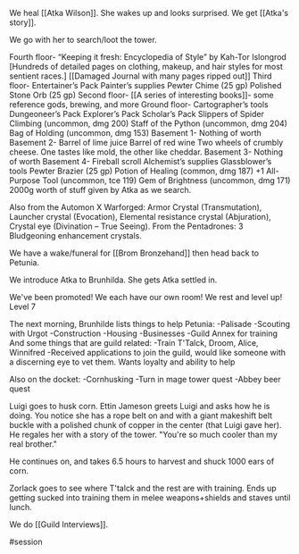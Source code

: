 We heal [[Atka Wilson]]. She wakes up and looks surprised. We get [[Atka's story]].

We go with her to search/loot the tower. 

Fourth floor-
	“Keeping it fresh: Encyclopedia of Style” by Kah-Tor Islongrod [Hundreds of detailed pages on clothing, makeup, and hair styles for most sentient races.]
	[[Damaged Journal with many pages ripped out]]
Third floor-
	Entertainer’s Pack
	Painter’s supplies
	Pewter Chime (25 gp)
	Polished Stone Orb (25 gp)
Second floor-
	[[A series of interesting books]]- some reference gods, brewing, and more
Ground floor- 
	Cartographer’s tools
	Dungeoneer’s Pack
	Explorer’s Pack
	Scholar’s Pack
	Slippers of Spider Climbing (uncommon, dmg 200)
	Staff of the Python (uncommon, dmg 204)
	Bag of Holding (uncommon, dmg 153)
Basement 1- 
	Nothing of worth
Basement 2-
	Barrel of lime juice
	Barrel of red wine
	Two wheels of crumbly cheese. One tastes like mold, the other like cheddar.
Basement 3-
	Nothing of worth
Basement 4-
	Fireball scroll
	Alchemist’s supplies
	Glassblower’s tools
	Pewter Brazier (25 gp)
	Potion of Healing (common, dmg 187)
	+1 All-Purpose Tool (uncommon, tce 119)
	Gem of Brightness (uncommon, dmg 171)
2000g worth of stuff given by Atka as we search.

Also from the Automon X Warforged: Armor Crystal (Transmutation), Launcher crystal (Evocation), Elemental resistance crystal (Abjuration), Crystal eye (Divination – True Seeing). From the Pentadrones: 3 Bludgeoning enhancement crystals.

We have a wake/funeral for [[Brom Bronzehand]] then head back to Petunia.

We introduce Atka to Brunhilda. She gets Atka settled in.

We've been promoted! We each have our own room! We rest and level up! Level 7

The next morning, Brunhilde lists things to help Petunia:
	-Palisade
	-Scouting with Urgot
	-Construction
		-Housing
		-Businesses
		-Guild Annex for training
And some things that are guild related:
	-Train T'Talck, Droom, Alice, Winnifred
	-Received applications to join the guild, would like someone with a discerning eye to vet them.
		Wants loyalty and ability to help

Also on the docket:
	-Cornhusking
	-Turn in mage tower quest
	-Abbey beer quest

Luigi goes to husk corn. Ettin Jameson greets Luigi and asks how he is doing. You notice she has a rope belt on and with a giant makeshift belt buckle with a polished chunk of copper in the center (that Luigi gave her). He regales her with a story of the tower. "You're so much cooler than my real brother."

He continues on, and takes 6.5 hours to harvest and shuck 1000 ears of corn.

Zorlack goes to see where T'talck and the rest are with training. Ends up getting sucked into training them in melee weapons+shields and staves until lunch.

We do [[Guild Interviews]].

#session